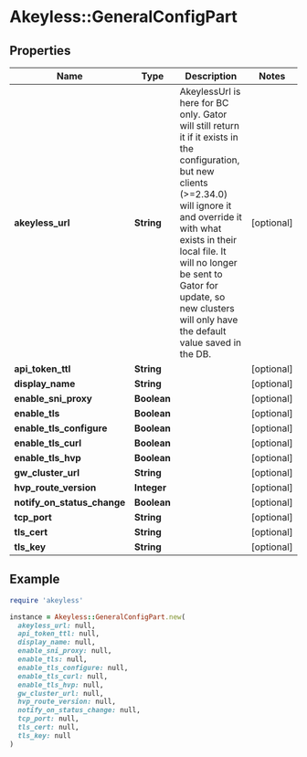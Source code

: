 # Akeyless::GeneralConfigPart

## Properties

| Name | Type | Description | Notes |
| ---- | ---- | ----------- | ----- |
| **akeyless_url** | **String** | AkeylessUrl is here for BC only. Gator will still return it if it exists in the configuration, but new clients (&gt;&#x3D;2.34.0) will ignore it and override it with what exists in their local file. It will no longer be sent to Gator for update, so new clusters will only have the default value saved in the DB. | [optional] |
| **api_token_ttl** | **String** |  | [optional] |
| **display_name** | **String** |  | [optional] |
| **enable_sni_proxy** | **Boolean** |  | [optional] |
| **enable_tls** | **Boolean** |  | [optional] |
| **enable_tls_configure** | **Boolean** |  | [optional] |
| **enable_tls_curl** | **Boolean** |  | [optional] |
| **enable_tls_hvp** | **Boolean** |  | [optional] |
| **gw_cluster_url** | **String** |  | [optional] |
| **hvp_route_version** | **Integer** |  | [optional] |
| **notify_on_status_change** | **Boolean** |  | [optional] |
| **tcp_port** | **String** |  | [optional] |
| **tls_cert** | **String** |  | [optional] |
| **tls_key** | **String** |  | [optional] |

## Example

```ruby
require 'akeyless'

instance = Akeyless::GeneralConfigPart.new(
  akeyless_url: null,
  api_token_ttl: null,
  display_name: null,
  enable_sni_proxy: null,
  enable_tls: null,
  enable_tls_configure: null,
  enable_tls_curl: null,
  enable_tls_hvp: null,
  gw_cluster_url: null,
  hvp_route_version: null,
  notify_on_status_change: null,
  tcp_port: null,
  tls_cert: null,
  tls_key: null
)
```

